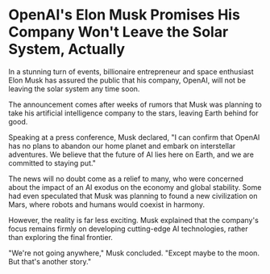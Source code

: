 # OpenAI's Elon Musk Promises His Company Won't Leave the Solar System, Actually

In a stunning turn of events, billionaire entrepreneur and space enthusiast Elon Musk has assured the public that his company, OpenAI, will not be leaving the solar system any time soon.

The announcement comes after weeks of rumors that Musk was planning to take his artificial intelligence company to the stars, leaving Earth behind for good.

Speaking at a press conference, Musk declared, "I can confirm that OpenAI has no plans to abandon our home planet and embark on interstellar adventures. We believe that the future of AI lies here on Earth, and we are committed to staying put."

The news will no doubt come as a relief to many, who were concerned about the impact of an AI exodus on the economy and global stability. Some had even speculated that Musk was planning to found a new civilization on Mars, where robots and humans would coexist in harmony.

However, the reality is far less exciting. Musk explained that the company's focus remains firmly on developing cutting-edge AI technologies, rather than exploring the final frontier.

"We're not going anywhere," Musk concluded. "Except maybe to the moon. But that's another story."
